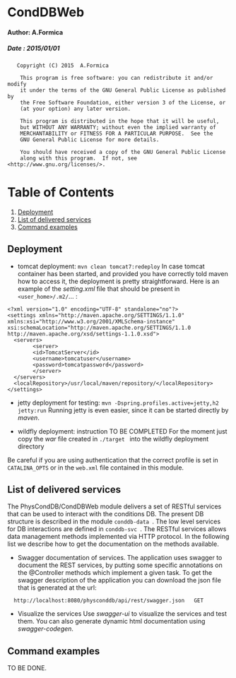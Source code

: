#       CondDBWeb      
#### Author: A.Formica      
##### Date : 2015/01/01 

```
   Copyright (C) 2015  A.Formica

    This program is free software: you can redistribute it and/or modify
    it under the terms of the GNU General Public License as published by
    the Free Software Foundation, either version 3 of the License, or
    (at your option) any later version.

    This program is distributed in the hope that it will be useful,
    but WITHOUT ANY WARRANTY; without even the implied warranty of
    MERCHANTABILITY or FITNESS FOR A PARTICULAR PURPOSE.  See the
    GNU General Public License for more details.

    You should have received a copy of the GNU General Public License
    along with this program.  If not, see <http://www.gnu.org/licenses/>.
```

# Table of Contents
1. [Deployment](#deployment)
2. [List of delivered services](#list-of-delivered-services)
3. [Command examples](#command-examples)


## Deployment

- tomcat deployment: `mvn clean tomcat7:redeploy`
In case tomcat container has been started, and provided you have correctly told maven how to access it, the deployment is pretty straightforward. Here is an example of the *setting.xml* file that should be present in `<user_home>/.m2/`... :
```no-highlight
<?xml version="1.0" encoding="UTF-8" standalone="no"?>
<settings xmlns="http://maven.apache.org/SETTINGS/1.1.0" xmlns:xsi="http://www.w3.org/2001/XMLSchema-instance" xsi:schemaLocation="http://maven.apache.org/SETTINGS/1.1.0 http://maven.apache.org/xsd/settings-1.1.0.xsd">
  <servers>
        <server>
        <id>TomcatServer</id>
        <username>tomcatuser</username>
        <password>tomcatpassword</password>
        </server>
  </servers>
  <localRepository>/usr/local/maven/repository/</localRepository>
</settings>
```
- jetty deployment for testing: `mvn -Dspring.profiles.active=jetty,h2 jetty:run`
Running jetty is even easier, since it can be started directly by *maven*.

- wildfly deployment: instruction TO BE COMPLETED
For the moment just copy the *war* file created in `./target ` into the wildfly deployment directory
 	
Be careful if you are using authentication that the correct profile is set in `CATALINA_OPTS` or in the `web.xml`
file contained in this module.

## List of delivered services
The PhysCondDB/CondDBWeb module delivers a set of RESTful services that can be used to interact with the conditions DB. The present DB structure is described in the module `conddb-data `. The low level services for DB interactions are defined in `conddb-svc `. The RESTful services allows data management methods implemented via HTTP protocol. In the following list we describe how to get the documentation on the methods available.  

* Swagger documentation of services.
   The application uses swagger to document the REST services, by putting some specific annotations on the @Controller 
methods which implement a given task. To get the swagger description of the application you can download the json file that is generated at the url:
```   
  http://localhost:8080/physconddb/api/rest/swagger.json   GET
```
* Visualize the services
  Use *swagger-ui* to visualize the services and test them. You can also generate dynamic html documentation using *swagger-codegen*.

## Command examples
TO BE DONE.



